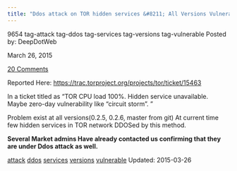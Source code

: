 ```yaml
---
title: "Ddos attack on TOR hidden services &#8211; All Versions Vulnerable"
---
```


9654 tag-attack tag-ddos tag-services  tag-versions tag-vulnerable
Posted by: DeepDotWeb 

<span>March 26, 2015</span>

<span><a href="/2015/03/26/ddos-attack-to-tor-hidden-services-all-versions-vulnerable/#comments">20 Comments</a></span>


<p>Reported Here: <a href="https://trac.torproject.org/projects/tor/ticket/15463">https://trac.torproject.org/projects/tor/ticket/15463</a></p>
<p>In a ticket titled as &#8220;TOR CPU load 100%. Hidden service unavailable. Maybe zero-day vulnerability like &#8220;circuit storm&#8221;. &#8221;</p>
<p>Problem exist at all versions(0.2.5, 0.2.6, master from git) At current time few hidden services in TOR network DDOSed by this method.</p>
<p><strong>Several Market admins Have already contacted us confirming that they are under Ddos attack as well.</strong></p>
</div>
<a href="/tag/attack/" rel="tag">attack</a> <a href="/tag/ddos/" rel="tag">ddos</a>  <a href="/tag/services/" rel="tag">services</a>  <a href="/tag/versions/" rel="tag">versions</a> <a href="/tag/vulnerable/" rel="tag">vulnerable</a></span> 
Updated: 2015-03-26